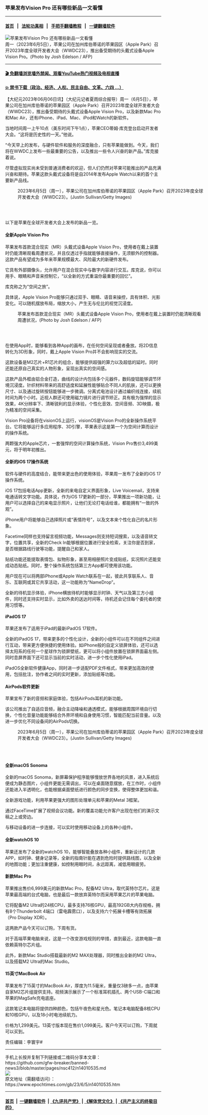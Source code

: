 ### 苹果发布Vision Pro 还有哪些新品一文看懂
------------------------

#### [首页](https://github.com/gfw-breaker/banned-news3/blob/master/README.md) &nbsp;&nbsp;|&nbsp;&nbsp; [法轮功真相](https://github.com/begood0513/basic/blob/master/README.md)  &nbsp;&nbsp;|&nbsp;&nbsp; [手把手翻墙教程](https://github.com/gfw-breaker/guides/wiki)  &nbsp;&nbsp;|&nbsp;&nbsp; [一键翻墙软件](https://github.com/gfw-breaker/nogfw/blob/master/README.md)  



<div><img alt="苹果发布Vision Pro 还有哪些新品一文看懂" class="attachment-djy_600_400 size-djy_600_400 wp-post-image" src="https://i.epochtimes.com/assets/uploads/2023/06/id14010599-000_33H22V9-600x400.jpg"/>
<div class="caption">
 周一（2023年6月5日），苹果公司在加州库伯蒂诺的苹果园区（Apple Park）召开2023年度全球开发者大会（WWDC23），推出备受期待的头戴式设备Apple Vision Pro。(Photo by Josh Edelson / AFP)
</div></div><hr/>

#### [ 🎬  免翻墙浏览墙外禁闻、观看YouTube热门视频及电视直播](https://github.com/gfw-breaker/HelloWorld)

#### [ 💥  禁书下载（政治、经济、人权、民主自由、文革、六四 ...）](https://github.com/gfw-breaker/books/blob/master/README.md)

<div><p>
 【大纪元2023年06月06日讯】（大纪元记者夏雨综合报导）周一（6月5日），苹果公司在加州库伯蒂诺的苹果园区（Apple Park）召开2023年度全球开发者大会（WWDC23），推出备受期待的头戴式设备Apple Vision Pro，以及新款Mac Pro和Mac Air，还有iPhone、iPad、Mac、iPod和Watch的新软件。
</p>
<p>
 当地时间周一上午10点（美东时间下午1点），苹果CEO蒂姆‧库克登台启动开发者大会。“这将是历史性的一天。”他说。
</p>
<p>
 “今天早上的发布，与硬件软件和服务的深度融合，只有苹果能做到。今天，我们将在WWDC上发布一些最重要的公告，以及推出一些令人兴奋的新产品。”库克接着说。
</p>
<p>
 尽管虚拟现实尚未受到普通消费者的欢迎，但人们仍然对苹果可能推出的产品充满兴奋和期待。苹果这款头戴式设备将是自2014年发布Apple Watch以来的首个主要新产品线。
</p>
<figure aria-describedby="caption-attachment-14010554" class="wp-caption aligncenter" id="attachment_14010554" style="width: 600px">
 <ok href="https://i.epochtimes.com/assets/uploads/2023/06/id14010554-GettyImages-1496169958.jpg" target="_blank">
  <img alt="" class="size-large wp-image-14010554" src="https://i.epochtimes.com/assets/uploads/2023/06/id14010554-GettyImages-1496169958-600x403.jpg"/>
 </ok>
 <br/><figcaption class="wp-caption-text" id="caption-attachment-14010554">
  2023年6月5日（周一），苹果公司在加州库伯蒂诺的苹果园区（Apple Park）召开2023年度全球开发者大会（WWDC23）。(Justin Sullivan/Getty Images)
 </figcaption><br/>
</figure><br/>
<p>
 以下是苹果在全球开发者大会上发布的新品一览。
</p>
<h4>
 全新Apple Vision Pro
</h4>
<p>
 苹果发布首款混合现实（MR）头戴式设备Apple Vision Pro，使用者在戴上装置时仍能清晰观看周遭状况，并且仅透过手指就能够直接操作，无须额外的控制器。这款产品有望成为多年来苹果规模最大、风险最大的新硬件发布。
</p>
<p>
 它具有外部摄像头，允许用户在混合现实中与数字内容进行交互。库克说，你可以用手、眼睛和声音来控制它，“以全新的方式重温你最重要的回忆”。
</p>
<p>
 库克称之为“空间之旅”。
</p>
<p>
 具体说，Apple Vision Pro能够只通过双手、眼睛、语音来操控，具有体积、光影变化。可以随机摆放布局，缩放大小，产生无与伦比的视觉沉浸度。
</p>
<figure aria-describedby="caption-attachment-14010598" class="wp-caption aligncenter" id="attachment_14010598" style="width: 600px">
 <ok href="https://i.epochtimes.com/assets/uploads/2023/06/id14010598-000_33H22XZ.jpg" target="_blank">
  <img alt="" class="size-large wp-image-14010598" src="https://i.epochtimes.com/assets/uploads/2023/06/id14010598-000_33H22XZ-600x403.jpg"/>
 </ok>
 <br/><figcaption class="wp-caption-text" id="caption-attachment-14010598">
  苹果发布首款混合现实（MR）头戴式设备Apple Vision Pro，使用者在戴上装置时仍能清晰观看周遭状况，(Photo by Josh Edelson / AFP)
 </figcaption><br/>
</figure><br/>
<p>
 在使用App时，能够看到各种App的画布，在任何空间呈现或者叠放。将2D信息转化为3D形象，同时，戴上Apple Vision Pro并不会影响现实的交流。
</p>
<p>
 这款设备是M2芯片+R1芯片的组合，能够提供超强的算力以及超低的延时。同时还能还原自己真实的人物形象，呈现出真实的空间感。
</p>
<p>
 这款产品外框由铝合金打造，曲线的设计内包括多个元器件，数码旋钮能够调节环境沉浸度。针织材料带来的高舒适度和延展性能够贴合不同人的肌肤，还可以更换尺寸、以及通过旋转按钮能够进一步微调。分离式电池设计通过编织线连接，续航时间为两个小时。近视人群还可使用磁力镜片进行调节矫正。具有极为强悍的显示效果，4K分辨率下、清晰锐利的显示体验，个性化音效、空间音频、3D映摄，极为精准的空间采集。
</p>
<p>
 Vision Pro设备将在visionOS上运行，visionOS是Vision Pro的全新操作系统平台。它将能够运行多应用程序、3D引擎，苹果表示这是第一个为空间计算而设计的操作系统。
</p>
<p>
 两颗强大的Apple芯片，一套强悍的空间计算操作系统，Vision Pro售价3,499美元，将于明年初推出。
</p>
<h4>
 全新的iOS 17操作系统
</h4>
<p>
 软件与硬件的高度结合，能带来更出色的使用体验，苹果周一发布了全新的iOS 17操作系统。
</p>
<p>
 iOS 17包括电话App更新，全新的来电自定义界面形象，Live Voicemail，支持来电通话转文字功能。具体说，作为iOS 17更新的一部分，苹果推出一项新功能，让用户可以选择自己的来电显示照片，让他们无论打电话给谁，都能拥有“一致的外观”。
</p>
<p>
 iPhone用户将能够自己选择照片或“表情符号”，以及文本来个性化自己的名片形象。
</p>
<p>
 Facetime同样也支持留言视频功能，Messages则支持短词搜索，以及语音转文字，位置共享，全新的Check In能够根据位置进行安全检索，关注你是否到家，是否根据路线行驶等功能，提醒自己和家人。
</p>
<p>
 贴纸功能还能提取表情包、拟物形象，甚至用相册照片变成贴纸，实况照片还能变成动态贴纸。同时，整个操作系统包括第三方App都可使用该功能。
</p>
<p>
 用户现在可以将两部iPhone或Apple Watch联系在一起，彼此共享联系人、音乐、互联网或其它共享活动，这一功能称为“NameDrop”。
</p>
<p>
 全新的待机显示体验，iPhone横放待机时能够显示时钟、天气以及第三方小组件，同时还支持实时显示，比如外卖的送达时间等，待机还会记住每个委托者的使用习惯等。
</p>
<h4>
 iPadOS 17
</h4>
<p>
 苹果还发布了适用于iPad的最新iPadOS 17软件。
</p>
<p>
 全新的iPadOS 17，带来更多的个性化设计，全新的小组件可以在不同组件之间进行互动，带来更方便快捷的使用体验。如iPhone般的自定义锁屏体验，还可以选择太阳系的任何一个星球作为锁屏壁纸，更可以将小组件放置在锁屏界面最左侧。同时息屏界面下还可显示当前的实时活动，进一步个性化使用iPad。
</p>
<p>
 iPadOS全新软件健康App，同时进一步适配PDF文件格式，带来更加高效的使用，包括批注，协作者之间的实时更新，添加贴纸等功能。
</p>
<h4>
 AirPods软件更新
</h4>
<p>
 苹果宣布了新的音频和家庭体验，包括AirPods耳机的新功能。
</p>
<p>
 该公司推出了自适应音频，融合主动降噪和通透模式，能够根据周围环境自行切换，个性化音量功能能够结合外界环境和自身使用习惯，智能匹配当前音量。以及进一步优化不同设备间的AirPods切换。
</p>
<figure aria-describedby="caption-attachment-14010555" class="wp-caption aligncenter" id="attachment_14010555" style="width: 600px">
 <ok href="https://i.epochtimes.com/assets/uploads/2023/06/id14010555-GettyImages-1496171152.jpg" target="_blank">
  <img alt="" class="size-large wp-image-14010555" src="https://i.epochtimes.com/assets/uploads/2023/06/id14010555-GettyImages-1496171152-600x400.jpg"/>
 </ok>
 <br/><figcaption class="wp-caption-text" id="caption-attachment-14010555">
  2023年6月5日（周一），苹果公司在加州库伯蒂诺的苹果园区（Apple Park）召开2023年度全球开发者大会（WWDC23）。(Justin Sullivan/Getty Images)
 </figcaption><br/>
</figure><br/>
<h4>
 全新macOS Sonoma
</h4>
<p>
 全新的macOS Sonoma，新屏幕保护程序能够慢放世界各地的风景，进入系统后便成为静态图片，小组件更能无需调出，可以在桌面随意摆放，在工作时，小组件还能进入半透明化，也能根据桌面壁纸进行颜色的同步变换，使得整体更加和谐。
</p>
<p>
 全新游戏功能，利用苹果更强大的图形处理单元和苹果的Metal 3框架。
</p>
<p>
 通过FaceTime扩展了视频会议功能。新的覆盖功能允许客户出现在他们的演示文稿之上或旁边。
</p>
<p>
 与移动设备的进一步连接，可以实时使用移动设备上的各种小组件。
</p>
<h4>
 全新watchOS 10
</h4>
<p>
 苹果还发布了全新的watchOS 10，能够智能叠放各种小组件，重新设计的几款APP，如时钟、健身记录等，全新的指南针能在遇到危险时提供路线图，以及全新的地图功能；更加注重健康，如控制用眼时间，永远距离，减低用眼疲劳。
</p>
<h4>
 新款Mac Pro
</h4>
<p>
 苹果推出售价6,999美元的新款Mac Pro，配备M2 Ultra，取代英特尔芯片。这是苹果最高端的台式电脑，也是最后一款放弃英特尔而采用苹果芯片的苹果电脑。
</p>
<p>
 它将配备M2 Ultra的24核CPU，最多支持76核GPU，最高192GB大内存规格，拥有8个Thunderbolt 4端口（雷电霹雳口），以及支持六个拓展卡槽等有效拓展（Pro Display XDR）。
</p>
<p>
 这两款产品今天可以订购，下周有货。
</p>
<p>
 对于高端苹果电脑来说，这是一个改变游戏规则的举措，直到最近，这款电脑一直依赖英特尔芯片组。
</p>
<p>
 此外，新款Mac Studio搭载最新的M2 MAX处理器，同时推出全新的M2 Ultra，以及搭载M2 Ultra的Mac Studio。
</p>
<h4>
 15英寸MacBook Air
</h4>
<p>
 苹果发布了15英寸的MacBook Air，厚度为11.5毫米，重量仅3磅多一点，由苹果自家M2芯片组提供支持。视频演示展示了一个标准耳机插孔、两个USB-C端口和苹果的MagSafe充电底座。
</p>
<p>
 这款笔记本电脑将提供四种颜色，包括午夜色和星光色。笔记本电脑配备8核CPU和10核GPU，以及18小时电池续航力。
</p>
<p>
 价格为1,299美元。13英寸版本现在售价1,099美元。客户今天可以订购，下周就可以买到。
</p>
<p>
 责任编辑：李寰宇#
</p>
</div>
<hr/>
手机上长按并复制下列链接或二维码分享本文章：<br/>
https://github.com/gfw-breaker/banned-news3/blob/master/pages/nsc412/n14010535.md <br/>
<a href='https://github.com/gfw-breaker/banned-news3/blob/master/pages/nsc412/n14010535.md'><img src='https://github.com/gfw-breaker/banned-news3/blob/master/pages/nsc412/n14010535.md.png'/></a> <br/>
原文地址（需翻墙访问）：https://www.epochtimes.com/gb/23/6/5/n14010535.htm


------------------------
#### [首页](https://github.com/gfw-breaker/banned-news3/blob/master/README.md) &nbsp;|&nbsp; [一键翻墙软件](https://github.com/gfw-breaker/nogfw/blob/master/README.md) &nbsp;| [《九评共产党》](https://github.com/gfw-breaker/9ping.md/blob/master/README.md#九评之一评共产党是什么) | [《解体党文化》](https://github.com/gfw-breaker/jtdwh.md/blob/master/README.md) | [《共产主义的终极目的》](https://github.com/gfw-breaker/gczydzjmd.md/blob/master/README.md)


<img src='http://gfw-breaker.win/banned-news3/pages/nsc412/n14010535.md' width='0px' height='0px'/>